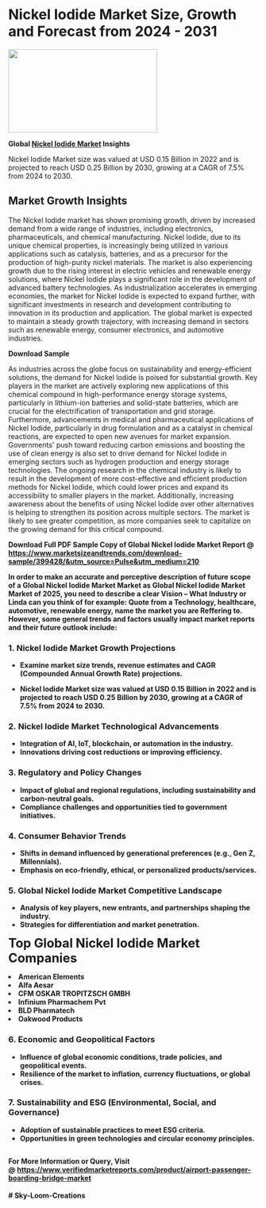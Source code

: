 <H1>Nickel Iodide Market Size, Growth and Forecast from 2024 - 2031</H1><img class="aligncenter size-medium wp-image-584254" src="https://thirdeyenews.in/wp-content/uploads/2024/09/Global-Market-Research-300x168.jpeg" alt="" width="300" height="168" /><p><strong>Global&nbsp;<a href="https://www.marketsizeandtrends.com/download-sample/399428/&amp;utm_source=Pulse&amp;utm_medium=210">Nickel Iodide Market</a> Insights</strong></p><p>Nickel Iodide Market size was valued at USD 0.15 Billion in 2022 and is projected to reach USD 0.25 Billion by 2030, growing at a CAGR of 7.5% from 2024 to 2030.</p><p><h2>Market Growth Insights</h2> <p>The Nickel Iodide market has shown promising growth, driven by increased demand from a wide range of industries, including electronics, pharmaceuticals, and chemical manufacturing. Nickel Iodide, due to its unique chemical properties, is increasingly being utilized in various applications such as catalysis, batteries, and as a precursor for the production of high-purity nickel materials. The market is also experiencing growth due to the rising interest in electric vehicles and renewable energy solutions, where Nickel Iodide plays a significant role in the development of advanced battery technologies. As industrialization accelerates in emerging economies, the market for Nickel Iodide is expected to expand further, with significant investments in research and development contributing to innovation in its production and application. The global market is expected to maintain a steady growth trajectory, with increasing demand in sectors such as renewable energy, consumer electronics, and automotive industries.</p> <p><strong>Download Sample</strong></p> <p>As industries across the globe focus on sustainability and energy-efficient solutions, the demand for Nickel Iodide is poised for substantial growth. Key players in the market are actively exploring new applications of this chemical compound in high-performance energy storage systems, particularly in lithium-ion batteries and solid-state batteries, which are crucial for the electrification of transportation and grid storage. Furthermore, advancements in medical and pharmaceutical applications of Nickel Iodide, particularly in drug formulation and as a catalyst in chemical reactions, are expected to open new avenues for market expansion. Governments' push toward reducing carbon emissions and boosting the use of clean energy is also set to drive demand for Nickel Iodide in emerging sectors such as hydrogen production and energy storage technologies. The ongoing research in the chemical industry is likely to result in the development of more cost-effective and efficient production methods for Nickel Iodide, which could lower prices and expand its accessibility to smaller players in the market. Additionally, increasing awareness about the benefits of using Nickel Iodide over other alternatives is helping to strengthen its position across multiple sectors. The market is likely to see greater competition, as more companies seek to capitalize on the growing demand for this critical compound. <p><strong></p><p><span class=""><strong>Download Full PDF Sample Copy of Global Nickel Iodide Market Report</strong> @ <a href="https://www.marketsizeandtrends.com/download-sample/399428/&amp;utm_source=Pulse&amp;utm_medium=210" target="_blank">https://www.marketsizeandtrends.com/download-sample/399428/&amp;utm_source=Pulse&amp;utm_medium=210</a></span></p><p>In order to make an accurate and perceptive description of future scope of a Global&nbsp;Nickel Iodide Market Market as Global&nbsp;Nickel Iodide Market Market of 2025, you need to describe a clear Vision &ndash; What Industry or Linda can you think of for example: Quote from a Technology, healthcare, automotive, renewable energy, name the market you are Reffering to. However, some general trends and factors usually impact market reports and their future outlook include:</p><h3>1.&nbsp;<strong>Nickel Iodide Market Growth Projections</strong></h3><ul><li>Examine market size trends, revenue estimates and CAGR (Compounded Annual Growth Rate) projections.</li><li><p>Nickel Iodide Market size was valued at USD 0.15 Billion in 2022 and is projected to reach USD 0.25 Billion by 2030, growing at a CAGR of 7.5% from 2024 to 2030.</p></li></ul><h3>2.&nbsp;<strong>Nickel Iodide Market Technological Advancements</strong></h3><ul><li>Integration of AI, IoT, blockchain, or automation in the industry.</li><li>Innovations driving cost reductions or improving efficiency.</li></ul><h3>3.&nbsp;<strong>Regulatory and Policy Changes</strong></h3><ul><li>Impact of global and regional regulations, including sustainability and carbon-neutral goals.</li><li>Compliance challenges and opportunities tied to government initiatives.</li></ul><h3>4.&nbsp;<strong>Consumer Behavior Trends</strong></h3><ul><li>Shifts in demand influenced by generational preferences (e.g., Gen Z, Millennials).</li><li>Emphasis on eco-friendly, ethical, or personalized products/services.</li></ul><h3>5.&nbsp;<strong>Global Nickel Iodide Market Competitive Landscape</strong></h3><ul><li>Analysis of key players, new entrants, and partnerships shaping the industry.</li><li>Strategies for differentiation and market penetration.</li></ul><p data-pm-slice="1 1 []"><span style="color: inherit; font-family: inherit; font-size: 25px;">Top Global Nickel Iodide Market Companies</span></p><div class="" data-test-id=""><p><li>American Elements</li><li> Alfa Aesar</li><li> CFM OSKAR TROPITZSCH GMBH</li><li> Infinium Pharmachem Pvt</li><li> BLD Pharmatech</li><li> Oakwood Products</li></p></div><h3>6.&nbsp;<strong>Economic and Geopolitical Factors</strong></h3><ul><li>Influence of global economic conditions, trade policies, and geopolitical events.</li><li>Resilience of the market to inflation, currency fluctuations, or global crises.</li></ul><h3>7.&nbsp;<strong>Sustainability and ESG (Environmental, Social, and Governance)</strong></h3><ul><li>Adoption of sustainable practices to meet ESG criteria.</li><li>Opportunities in green technologies and circular economy principles.</li></ul><h2><strong style="font-size: 14px;">For More Information or Query, Visit @&nbsp;</strong><a style="background-color: #ffffff; font-size: 14px;" href="https://www.marketsizeandtrends.com/report/nickel-iodide-market/" target="_blank">https://www.verifiedmarketreports.com/product/airport-passenger-boarding-bridge-market</a></h2># Sky-Loom-Creations

